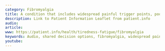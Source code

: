 ```yaml
---
category: Fibromyalgia
title: A condition that includes widespread painful trigger points, poor sleep, tension and often brain fog. Make sure that you are getting enough vitamin D, use our one page questionnaire to highlight you sleep problems and get help to solve them. Get help to become more active and tackle the stresses in your life.
description: Link to Patient Information Leaflet from patient.info
audio: 
article: 
www: https://patient.info/health/tiredness-fatigue/fibromyalgia
keywords: Audio, shared decision options, fibromyalgia, widespread pain, poor sleep, stress, stress levels, informed decision, tai Chi, amitriptyline, cognitive behavioural therapy, CBT
youtube:
--- 
```

